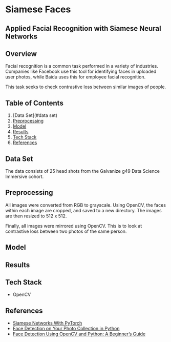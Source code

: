 # Siamese Faces
## Applied Facial Recognition with Siamese Neural Networks

## Overview
Facial recognition is a common task performed in a variety of industries. Companies like Facebook use this tool for
identifying faces in uploaded user photos, while Baidu uses this for employee facial recognition.

This task seeks to check contrastive loss between similar images of people.


## Table of Contents
1. [Data Set](#data set)
2. [Preprocessing](#preprocessing)
3. [Model](#model)
4. [Results](#results)
5. [Tech Stack](#tech-stack)
6. [References](#references)


## Data Set
The data consists of 25 head shots from the Galvanize g49 Data Science Immersive cohort.


## Preprocessing
All images were converted from RGB to grayscale. Using OpenCV, the faces within each image are cropped, and saved to a
new directory. The images are then resized to 512 x 512.

Finally, all images were mirrored using OpenCV. This is to look at contrastive loss between two photos of the same person.


## Model


## Results


## Tech Stack

* OpenCV


## References
* [Siamese Networks With PyTorch](https://hackernoon.com/facial-similarity-with-siamese-networks-in-pytorch-9642aa9db2f7)
* [Face Detection on Your Photo Collection in Python](https://simplyml.com/face-detection-on-your-photo-collection-in-python/)
* [Face Detection Using OpenCV and Python: A Beginner’s Guide](https://www.superdatascience.com/opencv-face-detection/)
